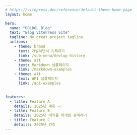 ```yaml
---
# https://vitepress.dev/reference/default-theme-home-page
layout: home

hero:
  name: "DOLDOL Blog"
  text: "Blog VitePress Site"
  tagline: My great project tagline
  actions:
    - theme: brand
      text: 개발하면서 기록하기
      link: /sub-menu/devlop-history
    - theme: alt
      text: Markdown 샘플페이지
      link: /markdown-examples
    - theme: alt
      text: API 샘플페이지
      link: /api-examples
    

features:
  - title: Feature A
    details: 2025년 계획 ~!
  - title: Feature B
    details: 2025년 이직을 하게됨 준비하기
  - title: Feature C
    details: 2025년 건강
---
```


